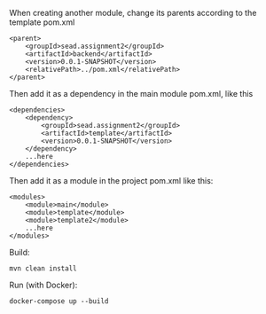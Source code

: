 When creating another module, change its parents according to the template pom.xml</br>

    <parent>
        <groupId>sead.assignment2</groupId>
        <artifactId>backend</artifactId>
        <version>0.0.1-SNAPSHOT</version>
        <relativePath>../pom.xml</relativePath>
    </parent>
    
Then add it as a dependency in the main module pom.xml, like this<br/>

    <dependencies>
        <dependency>
            <groupId>sead.assignment2</groupId>
            <artifactId>template</artifactId>
            <version>0.0.1-SNAPSHOT</version>
        </dependency>
        ...here
    </dependencies>


Then add it as a module in the project pom.xml like this:

    <modules>
        <module>main</module>
        <module>template</module>
        <module>template2</module>
        ...here
    </modules>


Build:
```
mvn clean install
```

Run (with Docker):
```
docker-compose up --build
```


